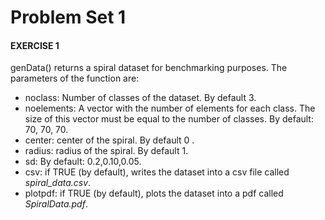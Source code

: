 
# Problem Set 1

#### EXERCISE 1
genData() returns a spiral dataset for benchmarking purposes. The parameters of the function are:
* noclass: Number of classes of the dataset. By default 3. 
* noelements: A vector with the number of elements for each class. The size of this vector must be equal to the number of classes. By default: 70, 70, 70.
* center: center of the spiral. By default 0 .
* radius: radius of the spiral. By default 1.
* sd: By default: 0.2,0.10,0.05. 
* csv: if TRUE (by default), writes the dataset into a csv file called *spiral_data.csv*.
* plotpdf: if TRUE (by default), plots the dataset into a pdf called *SpiralData.pdf*.
